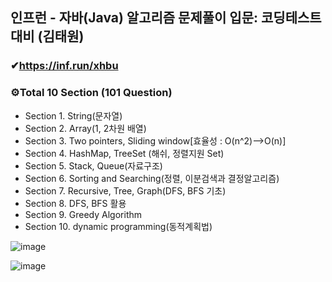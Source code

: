 ## 인프런 - 자바(Java) 알고리즘 문제풀이 입문: 코딩테스트 대비 (김태원)
### ✔https://inf.run/xhbu
### ⚙Total 10 Section (101 Question)

- Section 1. String(문자열)
- Section 2. Array(1, 2차원 배열)
- Section 3. Two pointers, Sliding window[효율성 : O(n^2)-->O(n)]
- Section 4. HashMap, TreeSet (해쉬, 정렬지원 Set)
- Section 5. Stack, Queue(자료구조)
- Section 6. Sorting and Searching(정렬, 이분검색과 결정알고리즘)
- Section 7. Recursive, Tree, Graph(DFS, BFS 기초)
- Section 8. DFS, BFS 활용
- Section 9. Greedy Algorithm
- Section 10. dynamic programming(동적계획법)

![image](https://user-images.githubusercontent.com/96504592/213126142-3b08289c-6f21-47c8-a295-4d5d6d0087df.png)

![image](https://user-images.githubusercontent.com/96504592/204139794-cf3d80ca-1943-46e1-aac7-636d63cb90d5.png)

